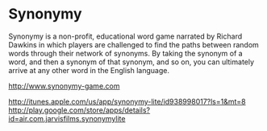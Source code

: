 # Synonymy

Synonymy is a non-profit, educational word game narrated by Richard Dawkins in which players are challenged to find the paths between random words through their network of synonyms. By taking the synonym of a word, and then a synonym of that synonym, and so on, you can ultimately arrive at any other word in the English language.

http://www.synonymy-game.com

http://itunes.apple.com/us/app/synonymy-lite/id938998017?ls=1&mt=8
http://play.google.com/store/apps/details?id=air.com.jarvisfilms.synonymylite

